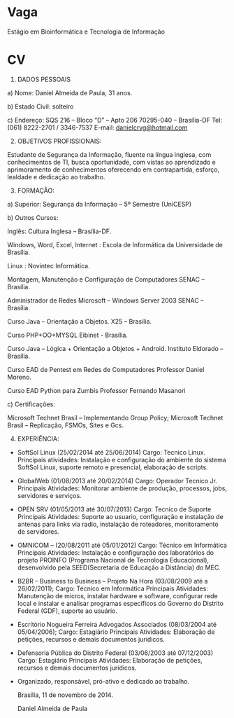 Vaga
====

Estágio em Bioinformática e Tecnologia de Informação‏ 


CV
==

1. DADOS PESSOAIS

a) Nome: Daniel Almeida de Paula, 31 anos.

b) Estado Civil: solteiro

c) Endereço: 	SQS 216 – Bloco “D” – Apto 206
                70295-040 – Brasília-DF
                Tel: (061) 8222-2701 / 3346-7537
                E-mail: danielcrvg@hotmail.com



2. OBJETIVOS PROFISSIONAIS:

Estudante de Segurança da Informação, fluente na língua inglesa, com conhecimentos de TI, busca oportunidade, com vistas ao aprendizado e aprimoramento de conhecimentos oferecendo em contrapartida, esforço, lealdade e dedicação ao trabalho.


3. FORMAÇÃO:

a) Superior: Segurança da Informação – 5º Semestre (UniCESP)

b) Outros Cursos:

Inglês:
Cultura Inglesa – Brasília-DF.

Windows, Word, Excel, Internet :
Escola de Informática da Universidade de Brasília. 

Linux :
Novintec Informática.

Montagem, Manutenção e Configuração de Computadores
SENAC – Brasília.

Administrador de Redes Microsoft – Windows Server 2003
SENAC – Brasília.
	
Curso Java – Orientação a Objetos.
X25 – Brasilia.

Curso PHP+OO+MYSQL
Eibinet - Brasília. 

Curso Java – Lógica + Orientação a Objetos + Android.
Instituto Eldorado – Brasília.

Curso EAD de Pentest em Redes de Computadores
Professor Daniel Moreno.

Curso EAD Python para Zumbis
Professor Fernando Masanori
			 
c) Certificações:

Microsoft Technet Brasil – Implementando Group Policy;
Microsoft Technet Brasil – Replicação, FSMOs, Sites e Gcs.

		 
4. EXPERIÊNCIA:

- SoftSol Linux (25/02/2014 até 25/06/2014)
Cargo: Tecnico Linux.
Principais atividades: Instalação e configuração do ambiente do sistema SoftSol Linux, 	suporte remoto e 		presencial, elaboração de scripts. 

- GlobalWeb (01/08/2013 até 20/02/2014)
Cargo: Operador Tecnico Jr.
Principais Atividades: Monitorar ambiente de produção, processos, jobs, servidores e 	serviços. 
	
- OPEN SRV (01/05/2013 até 30/07/2013)
Cargo: Tecnico de Suporte
Principais Atividades: Suporte ao usuario, configuração e instalação de antenas para links via 	radio, 			instalação de roteadores, monitoramento de servidores.

- OMNICOM –  (20/08/2011 até 05/01/2012)
Cargo: Técnico em Informática
Principais Atividades: Instalação e configuração dos laboratórios do projeto 	PROINFO (Programa Nacional de 	Tecnologia Educacional), desenvolvido 	pela    SEED(Secretaria de Educação a Distância) do MEC.  	 

- B2BR – Business to Business – Projeto Na Hora (03/08/2009 até a 26/02/2011);
Cargo: Técnico em Informática
Principais Atividades: Manutenção de micros, instalar hardware e software, configurar rede local e instalar e 	analisar programas específicos do Governo do Distrito Federal (GDF), suporte ao usuário.

- Escritório Nogueira Ferreira Advogados Associados (08/03/2004 até 05/04/2006);
Cargo: Estagiário
Principais Atividades: Elaboração de petições, recursos e demais documentos jurídicos.

-  Defensoria Pública do Distrito Federal (03/06/2003 até 07/12/2003)
Cargo: Estagiário
Principais Atividades: Elaboração de petições, recursos e demais documentos jurídicos.


- Organizado, responsável, pró-ativo e dedicado ao trabalho.


	Brasília, 11 de novembro de 2014.

	Daniel Almeida de Paula


